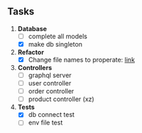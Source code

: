 ## Tasks

1. **Database**
	- [ ] complete all models
	- [x] make db singleton

2. **Refactor**
	- [x] Change file names to properate: [link](https://stackoverflow.com/questions/25161774/what-are-conventions-for-filenames-in-go)

3. **Controllers**
	- [ ] graphql server
	- [ ] user controller
	- [ ] order controller
	- [ ] product controller (xz)

4. **Tests**
	- [x] db connect test
	- [ ] env file test

